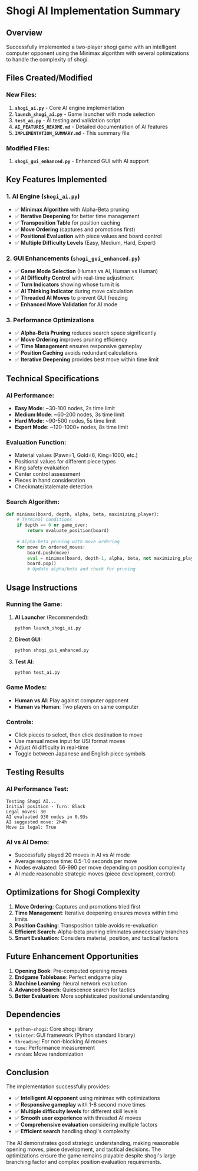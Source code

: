 # Shogi AI Implementation Summary

## Overview
Successfully implemented a two-player shogi game with an intelligent computer opponent using the Minimax algorithm with several optimizations to handle the complexity of shogi.

## Files Created/Modified

### New Files:
1. **`shogi_ai.py`** - Core AI engine implementation
2. **`launch_shogi_ai.py`** - Game launcher with mode selection
3. **`test_ai.py`** - AI testing and validation script
4. **`AI_FEATURES_README.md`** - Detailed documentation of AI features
5. **`IMPLEMENTATION_SUMMARY.md`** - This summary file

### Modified Files:
1. **`shogi_gui_enhanced.py`** - Enhanced GUI with AI support

## Key Features Implemented

### 1. AI Engine (`shogi_ai.py`)
- ✅ **Minimax Algorithm** with Alpha-Beta pruning
- ✅ **Iterative Deepening** for better time management
- ✅ **Transposition Table** for position caching
- ✅ **Move Ordering** (captures and promotions first)
- ✅ **Positional Evaluation** with piece values and board control
- ✅ **Multiple Difficulty Levels** (Easy, Medium, Hard, Expert)

### 2. GUI Enhancements (`shogi_gui_enhanced.py`)
- ✅ **Game Mode Selection** (Human vs AI, Human vs Human)
- ✅ **AI Difficulty Control** with real-time adjustment
- ✅ **Turn Indicators** showing whose turn it is
- ✅ **AI Thinking Indicator** during move calculation
- ✅ **Threaded AI Moves** to prevent GUI freezing
- ✅ **Enhanced Move Validation** for AI mode

### 3. Performance Optimizations
- ✅ **Alpha-Beta Pruning** reduces search space significantly
- ✅ **Move Ordering** improves pruning efficiency
- ✅ **Time Management** ensures responsive gameplay
- ✅ **Position Caching** avoids redundant calculations
- ✅ **Iterative Deepening** provides best move within time limit

## Technical Specifications

### AI Performance:
- **Easy Mode**: ~30-100 nodes, 2s time limit
- **Medium Mode**: ~60-200 nodes, 3s time limit
- **Hard Mode**: ~90-500 nodes, 5s time limit
- **Expert Mode**: ~120-1000+ nodes, 8s time limit

### Evaluation Function:
- Material values (Pawn=1, Gold=6, King=1000, etc.)
- Positional values for different piece types
- King safety evaluation
- Center control assessment
- Pieces in hand consideration
- Checkmate/stalemate detection

### Search Algorithm:
```python
def minimax(board, depth, alpha, beta, maximizing_player):
    # Terminal conditions
    if depth == 0 or game_over:
        return evaluate_position(board)
    
    # Alpha-beta pruning with move ordering
    for move in ordered_moves:
        board.push(move)
        eval = minimax(board, depth-1, alpha, beta, not maximizing_player)
        board.pop()
        # Update alpha/beta and check for pruning
```

## Usage Instructions

### Running the Game:
1. **AI Launcher** (Recommended):
   ```bash
   python launch_shogi_ai.py
   ```

2. **Direct GUI**:
   ```bash
   python shogi_gui_enhanced.py
   ```

3. **Test AI**:
   ```bash
   python test_ai.py
   ```


### Game Modes:
- **Human vs AI**: Play against computer opponent
- **Human vs Human**: Two players on same computer

### Controls:
- Click pieces to select, then click destination to move
- Use manual move input for USI format moves
- Adjust AI difficulty in real-time
- Toggle between Japanese and English piece symbols

## Testing Results

### AI Performance Test:
```
Testing Shogi AI...
Initial position - Turn: Black
Legal moves: 30
AI evaluated 930 nodes in 0.93s
AI suggested move: 2h4h
Move is legal: True
```

### AI vs AI Demo:
- Successfully played 20 moves in AI vs AI mode
- Average response time: 0.5-1.0 seconds per move
- Nodes evaluated: 56-990 per move depending on position complexity
- AI made reasonable strategic moves (piece development, control)

## Optimizations for Shogi Complexity

1. **Move Ordering**: Captures and promotions tried first
2. **Time Management**: Iterative deepening ensures moves within time limits
3. **Position Caching**: Transposition table avoids re-evaluation
4. **Efficient Search**: Alpha-beta pruning eliminates unnecessary branches
5. **Smart Evaluation**: Considers material, position, and tactical factors

## Future Enhancement Opportunities

1. **Opening Book**: Pre-computed opening moves
2. **Endgame Tablebase**: Perfect endgame play
3. **Machine Learning**: Neural network evaluation
4. **Advanced Search**: Quiescence search for tactics
5. **Better Evaluation**: More sophisticated positional understanding

## Dependencies

- `python-shogi`: Core shogi library
- `tkinter`: GUI framework (Python standard library)
- `threading`: For non-blocking AI moves
- `time`: Performance measurement
- `random`: Move randomization

## Conclusion

The implementation successfully provides:
- ✅ **Intelligent AI opponent** using minimax with optimizations
- ✅ **Responsive gameplay** with 1-8 second move times
- ✅ **Multiple difficulty levels** for different skill levels
- ✅ **Smooth user experience** with threaded AI moves
- ✅ **Comprehensive evaluation** considering multiple factors
- ✅ **Efficient search** handling shogi's complexity

The AI demonstrates good strategic understanding, making reasonable opening moves, piece development, and tactical decisions. The optimizations ensure the game remains playable despite shogi's large branching factor and complex position evaluation requirements.
